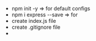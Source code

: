 - npm init -y => for default configs
- npm i express --save => for
- create index.js file
- create .gitignore file
- 